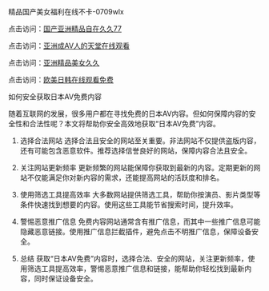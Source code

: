 精品国产美女福利在线不卡-0709wlx

点击访问：<a href="https://heiliaoga6s9v.pages.dev">国产亚洲精品自在久久77</a>

点击访问：<a href="https://heiliaoe8ajia.pages.dev">亚洲成AV人的天堂在线观看</a>

点击访问：<a href="https://heiliao2dmwwy.pages.dev">亚洲精品美女久久</a>

点击访问：<a href="https://heiliaowzu4ur.pages.dev">欧美日韩在线观看免费</a>

如何安全获取日本AV免费内容

随着互联网的发展，很多用户都在寻找免费的日本AV内容。但如何保障内容的安全性和合法性呢？本文将帮助你安全高效地获取“日本AV免费”内容。

1. 选择合法网站
选择合法且安全的网站至关重要。非法网站不仅提供盗版内容，还有可能包含恶意软件。推荐选择信誉良好的网站，保障内容合法且安全。

2. 关注网站更新频率
更新频繁的网站能保障你获取到最新的内容。定期更新的网站不仅能满足你对新内容的需求，还能提高网站的活跃度和排名。

3. 使用筛选工具提高效率
大多数网站提供筛选工具，帮助你按演员、影片类型等条件快速找到想要的内容。使用这些工具能节省搜索时间，提升效率。

4. 警惕恶意推广信息
免费内容网站通常含有推广信息，而其中一些推广信息可能隐藏恶意链接。使用推广信息拦截插件，避免点击不明推广信息，保障设备安全。

5. 总结
获取“日本AV免费”内容时，选择合法、安全的网站，关注更新频率，使用筛选工具提高效率，警惕恶意推广信息和链接，能帮助你轻松找到最新内容，同时保证设备安全。

<span style="display:none;">[Canonical link]( https://github.com/wlx070925/12440 ）</span>
